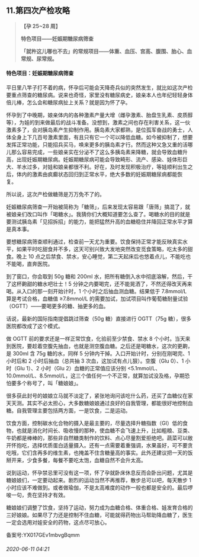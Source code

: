 ## 11.第四次产检攻略

> **【孕 25~28 周】**  
> 
>  **特色项目——妊娠期糖尿病筛查**  
> 
>  **「就杵这儿哪也不去」的常规项目——体重、血压、宫高、腹围、胎心、血常规、尿常规。**  
> 
> 


#### **特色项目：妊娠期糖尿病筛查**


平日里八竿子打不着的病，怀孕后可能会天降奇兵似的突然发生，就比如这次产检要重点筛查的糖尿病。说来也奇怪，家里没有糖尿病史，娘亲本人也年纪轻轻身体倍儿棒，怎么会和糖尿病扯上关系？就是因为怀了孕。 


怀孕到了中晚期，娘亲体内的各种激素产量大增（雌孕激素、胎盘生乳素、皮质醇等），为娃的到来做最后的战斗准备。没想到，激素之间也存在利害关系，这一伙激素多了，会对胰岛素产生抑制作用。胰岛素大家都熟，是位孤军奋战的勇士，人体全身上下几百号激素里面，有且只有它一个可以降低血糖。如今被抑制了，想要发挥正常功能，只能招兵买马，唤来更多的胰岛素才行。然而这种又急又重的活哪儿那么容易完成，一些娘亲实在分泌不了这么多胰岛素来降糖，就会导致血糖升高，出现妊娠期糖尿病。妊娠期糖尿病可能会导致畸形、流产、感染、娃体形巨大、羊水过多，对娃和娘亲都很不利。好在，及时发现积极治疗，等娃顺利出生之后，体内的激素由疯癫状态回归到正常水平，绝大多数的妊娠期糖尿病都能恢复。 


所以说，这次产检做糖筛是万万免不了的。 


妊娠糖尿病筛查一开始被简称为「糖筛」，后来发现太容易跟「唐筛」搞混了，就被娘亲们改口叫作「喝糖水」。我猜你们大概知道要怎么查了。喝糖水的目的就是要测试胰岛素「见招拆招」的能力，能把猛然升高的血糖稳住并降回正常水平才算是真本事。 


要想糖尿病筛查顺利通过，检查前一天尤为重要。饮食保持正常才能反映真实水平，如果平时吃甜食并不多，这天可别兴致大发地突然改变觅食策略，吃太多的甜食。晚上 10 点之后禁食、禁水，安心睡觉，第二天起床后也悠着点儿，不能吃也不能喝，直奔医院。 


到了窗口，你会取到 50g 糖和 200ml 水，把所有糖倒入水中彻底溶解，然后，干了这杯齁甜的糖水吧壮士！5 分钟之内要喝完，还不能晃洒了，不然还得改天再来喝。从入口的那一刻开始计时，1 个小时之后抽血测血糖。结果低于 7.8mmol/L 算是考试合格，血糖值 ≥7.8mmol/L 的需要加试，加试项目叫作葡萄糖耐量试验（OGTT）——要喝更多的糖、抽更多的血。 


话说，最新的国际指南提倡跳过筛查（50g 糖）直接进行 OGTT（75g 糖），很多医院都改成了这个模式。 


做 OGTT 前的要求还是一样正常饮食，化验前至少禁食、禁水 8 个小时。当天来到医院，要趁着空腹先抽血，也就是测空腹血糖。之后还是喝糖水，这次的更齁，是 300ml 含 75g 糖的水，同样 5 分钟内干掉。入口开始计时，分别在刚喝完、1 小时后和 2 小时后抽血（总共抽 3 次血，这加试有点儿狠）。空腹（Glu 0）、1 小时（Glu 1）、2 小时（Glu 2）血糖的正常值应该分别 <5.1mmol/L、10.0mmol/L、8.5mmol/L，这三个值任何一个不正常，就算加试没及格，孕期恐怕要多个称号了，叫「糖娘娘」。 


很多获此封号的娘娘立马就不淡定了，紧张地询问该吃什么药，还买了血糖仪在家天天测。其实不必太担心，大多数糖娘娘通过良好的自我管理，都能很好地控制血糖。自我管理主要包括两方面，一是饮食，二是运动。 


饮食方面，控制碳水化合物的摄入是最主要的，尽量选择升糖指数（GI）低的食物，也就是消化时间长、吸收慢的那种，使血糖不会飞速上升，比如粗粮、豆类、牛奶都是棒棒的，那些非自然糖类制作的饮料、点心尽量割爱拒绝吧。蔬菜可以敞开怀抱吃，选择优质蛋白适量摄入。还有一点需要着重强调，水果虽好，可不要贪吃哦，它们含再多的维生素，也掩盖不住含糖量高的事实。此外还建议把一天的饭掰开来，少食多餐，每餐不要吃太饱，血糖自然不会升太高。 


说到运动，怀孕禁忌里可没有这一项，怀了孕就卧床休息反而会卧出问题，尤其是糖娘娘们，一定要动起来。剧烈的运动当然不再推荐，散步总可以吧，每天散步 1 小时应该不难做到。或者做瑜伽，不是太高难度的动作一般也都是安全的。最后啰唆一句，贵在坚持才有效。 


糖娘娘们调整了饮食，坚持了运动，努力成为血糖合格、体重合格、娃发育合格的三好娘娘。如果尽了力还是控制不住血糖，可能就得药物出马帮助降血糖了，医生一定会选用对娃安全的药物，这点尽可放心。 


备案号:YX017GEv1mbvgBqmm


###### 2020-06-11 04:21
